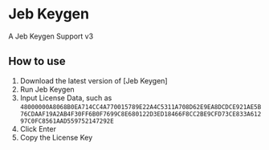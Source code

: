 # Jeb Keygen

A Jeb Keygen Support v3

## How to use

1. Download the latest version of [Jeb Keygen]
2. Run Jeb Keygen
3. Input License Data, such
   as `48000000A8068B0EA714CC4A770015789E22A4C5311A708D62E9EA8DCDCE921AE5B76CDAAF19A2AB4F30FF6B0F7699C8E680122D3ED18466F8CC2BE9CFD73CE833A61297C0FC8561AAD559752147292E`
4. Click Enter
5. Copy the License Key

